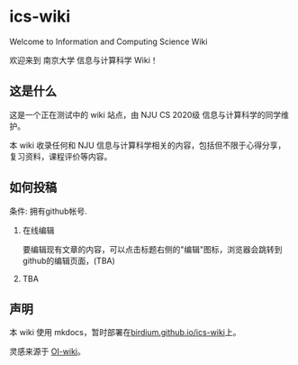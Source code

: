 # ics-wiki

Welcome to Information and Computing Science Wiki

欢迎来到 南京大学 信息与计算科学 Wiki！

## 这是什么

这是一个正在测试中的 wiki 站点，由 NJU CS 2020级 信息与计算科学的同学维护。

本 wiki 收录任何和 NJU 信息与计算科学相关的内容，包括但不限于心得分享，复习资料，课程评价等内容。

## 如何投稿

条件: 拥有github帐号.

1. 在线编辑
    
    要编辑现有文章的内容，可以点击标题右侧的"编辑"图标，浏览器会跳转到github的编辑页面，(TBA)
    
2. TBA

## 声明

本 wiki 使用 mkdocs，暂时部署在[birdium.github.io/ics-wiki](https://birdium.github.io/ics-wiki)上。

灵感来源于 [OI-wiki](https://github.com/OI-wiki/OI-wiki)。


